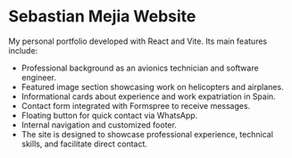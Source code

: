 # Sebastian Mejia Website

My personal portfolio developed with React and Vite. Its main features include:

- Professional background as an avionics technician and software engineer.
- Featured image section showcasing work on helicopters and airplanes.
- Informational cards about experience and work expatriation in Spain.
- Contact form integrated with Formspree to receive messages.
- Floating button for quick contact via WhatsApp.
- Internal navigation and customized footer.
- The site is designed to showcase professional experience, technical skills, and facilitate direct contact.